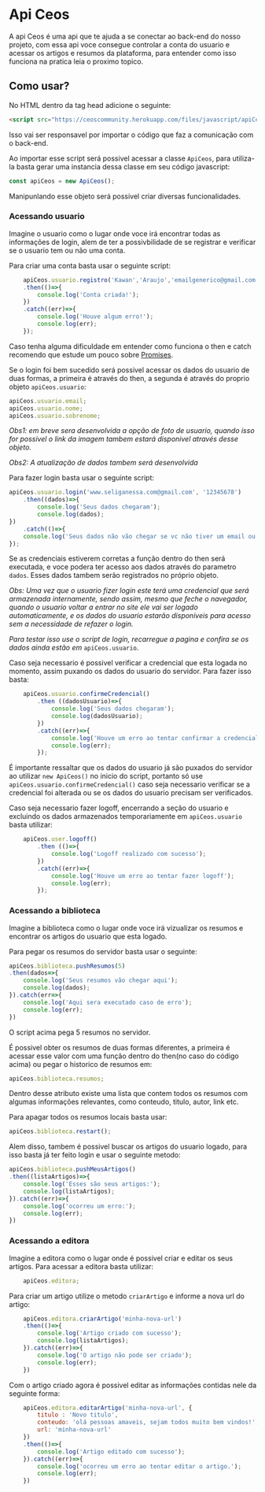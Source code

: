 # Api Ceos
A api Ceos é uma api que te ajuda a se conectar ao back-end do nosso projeto, com essa api voce consegue controlar a conta do usuario e acessar os artigos e resumos da plataforma, para entender como isso funciona na pratica leia o proximo topico.
## Como usar?
No HTML dentro da tag head adicione o seguinte:
~~~HTML
<script src="https://ceoscommunity.herokuapp.com/files/javascript/apiCeos.js"></script>
~~~
Isso vai ser responsavel por importar o código que faz a comunicação com o back-end.

Ao importar esse script será possivel acessar a classe `ApiCeos`, para utiliza-la basta gerar uma instancia dessa classe em seu código javascript:
~~~javascript
const apiCeos = new ApiCeos();
~~~
Manipunlando esse objeto será possivel criar diversas funcionalidades.

### Acessando usuario
Imagine o usuario como o lugar onde voce irá encontrar todas as informações de login, alem de ter a possivbilidade de se registrar e verificar se o usuario tem ou não uma conta.

Para criar uma conta basta usar o seguinte script:
~~~javascript
    apiCeos.usuario.registro('Kawan','Araujo','emailgenerico@gmail.com','senha123')
    .then(()=>{
        console.log('Conta criada!');
    })
    .catch((err)=>{
        console.log('Houve algum erro!');
        console.log(err);
    });
~~~

Caso tenha alguma dificuldade em entender como funciona o then e catch recomendo que estude um pouco sobre [Promises](https://www.youtube.com/watch?v=nRJhc6vXyK4&t).

Se o login foi bem sucedido será possivel acessar os dados do usuario de duas formas, a primeira é através do then, a segunda é através do proprio objeto `apiCeos.usuario`:
~~~javascript
apiCeos.usuario.email;
apiCeos.usuario.nome;
apiCeos.usuario.sobrenome;
~~~
*Obs1: em breve sera desenvolvida a opção de foto de usuario, quando isso for possivel o link da imagem tambem estará disponivel através desse objeto.*

*Obs2: A atualização de dados tambem será desenvolvida*

Para fazer login basta usar o seguinte script:
~~~javascript
apiCeos.usuario.login('www.seliganessa.com@gmail.com', '12345678')
    .then((dados)=>{
        console.log('Seus dados chegaram');
        console.log(dados);
})
    .catch(()=>{
    console.log('Seus dados não vão chegar se vc não tiver um email ou senha validos');
});
~~~

Se as credenciais estiverem corretas a função dentro do then será executada, e voce podera ter acesso aos dados através do parametro `dados`. Esses dados tambem serão registrados no próprio objeto.

*Obs: Uma vez que o usuario fizer login este terá uma credencial que será armazenada internamente, sendo assim, mesmo que feche o navegador, quando o usuario voltar a entrar no site ele vai ser logado automaticamente, e os dados do usuario estarão disponiveis para acesso  sem a necessidade de refazer o login.*

*Para testar isso use o script de login, recarregue a pagina e confira se os dados ainda estão em* `apiCeos.usuario`.

Caso seja necessario é possivel verificar a credencial que esta logada no momento, assim puxando os dados do usuario do servidor. Para fazer isso basta:

~~~javascript
    apiCeos.usuario.confirmeCredencial()
        .then ((dadosUsuario)=>{
            console.log('Seus dados chegaram');
            console.log(dadosUsuario);
        })
        .catch((err)=>{
            console.log('Houve um erro ao tentar confirmar a credencial');
            console.log(err);
        });
~~~
É importante ressaltar que os dados do usuario já são puxados do servidor ao utilizar `new ApiCeos()` no inicio do script, portanto só use `apiCeos.usuario.confirmeCredencial()` caso seja necessario verificar se a credencial foi alterada ou se os dados do usuario precisam ser verificados. 

Caso seja necessario fazer logoff, encerrando a seção do usuario e excluindo os dados armazenados temporariamente em `apiCeos.usuario` basta utilizar:

~~~javascript
    apiCeos.user.logoff()
        .then (()=>{
            console.log('Logoff realizado com sucesso');
        })
        .catch((err)=>{
            console.log('Houve um erro ao tentar fazer logoff');
            console.log(err);
        });
~~~

### Acessando a biblioteca
Imagine a biblioteca como o lugar onde voce irá vizualizar os resumos e encontrar os artigos do usuario que esta logado.

Para pegar os resumos do servidor basta usar o seguinte:
~~~javascript
apiCeos.biblioteca.pushResumos(5)
.then(dados=>{
    console.log('Seus resumos vão chegar aqui');
    console.log(dados);
}).catch(err=>{
    console.log('Aqui sera executado caso de erro');
    console.log(err);
})
~~~ 
O script acima pega 5 resumos no servidor.

É possivel obter os resumos de duas formas diferentes, a primeira é acessar esse valor com uma função dentro do then(no caso do código acima) ou pegar o historico de resumos em:
~~~javascript
apiCeos.biblioteca.resumos;
~~~
Dentro desse atributo existe uma lista que contem todos os resumos com algumas informações relevantes, como conteudo, titulo, autor, link etc.

Para apagar todos os resumos locais basta usar:
~~~javascript
apiCeos.biblioteca.restart();
~~~
Alem disso, tambem é possivel buscar os artigos do usuario logado, para isso basta já ter feito login e usar o seguinte metodo:
~~~javascript
apiCeos.biblioteca.pushMeusArtigos()
.then((listaArtigos)=>{
    console.log('Esses são seus artigos:');
    console.log(listaArtigos);
}).catch((err)=>{
    console.log('ocorreu um erro:');
    console.log(err);
})
~~~
### Acessando a editora

Imagine a editora como o lugar onde é possivel criar e editar os seus artigos. Para acessar a editora basta utilizar:

~~~javascript 
    apiCeos.editora;
~~~ 

Para criar um artigo utilize o metodo `criarArtigo` e informe a nova url do artigo:

~~~javascript 
    apiCeos.editora.criarArtigo('minha-nova-url')
    .then(()=>{
        console.log('Artigo criado com sucesso');
        console.log(listaArtigos);
    }).catch((err)=>{
        console.log('O artigo não pode ser criado');
        console.log(err);
    })
~~~ 

Com o artigo criado agora é possivel editar as informações contidas nele da seguinte forma:

~~~javascript 
    apiCeos.editora.editarArtigo('minha-nova-url', {
        titulo : 'Novo titulo', 
        conteudo: 'olá pessoas amaveis, sejam todos muito bem vindos!', 
        url: 'minha-nova-url'
    })
    .then(()=>{
        console.log('Artigo editado com sucesso');
    }).catch((err)=>{
        console.log('ocorreu um erro ao tentar editar o artigo.');
        console.log(err);
    })
~~~ 